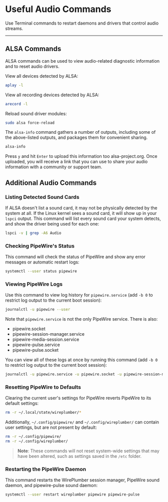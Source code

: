 # Useful Audio Commands

Use Terminal commands to restart daemons and drivers that control audio streams.

---

## ALSA Commands

ALSA commands can be used to view audio-related diagnostic information and to reset audio drivers.

View all devices detected by ALSA:

```bash
aplay -l
```

View all recording devices detected by ALSA:

```bash
arecord -l
```

Reload sound driver modules:

```bash
sudo alsa force-reload
```

The `alsa-info` command gathers a number of outputs, including some of the above-listed outputs, and packages them for convenient sharing.

```bash
alsa-info
```

Press `y` and hit `Enter` to upload this information too alsa-project.org. Once uploaded, you will receive a link that you can use to share your audio information with a community or support team.

## Additional Audio Commands

### Listing Detected Sound Cards

If ALSA doesn't list a sound card, it may not be physically detected by the system at all. If the Linux kernel sees a sound card, it will show up in your `lspci` output. This command will list every sound card your system detects, and show the driver being used for each one:

```bash
lspci -v | grep -A6 Audio
```

### Checking PipeWire's Status

This command will check the status of PipeWire and show any error messages or automatic restart logs:

```bash
systemctl --user status pipewire
```

### Viewing PipeWire Logs

Use this command to view log history for `pipewire.service` (add `-b 0` to restrict log output to the current boot session):

```bash
journalctl -u pipewire --user
```

Note that `pipewire.service` is not the only PipeWire service. There is also:

- pipewire.socket
- pipewire-session-manager.service
- pipewire-media-session.service
- pipewire-pulse.service
- pipewire-pulse.socket

You can view all of these logs at once by running this command (add `-b 0` to restrict log output to the current boot session):

```bash
journalctl -u pipewire.service -u pipewire.socket -u pipewire-session-manager.service -u pipewire-media-session.service -u pipewire-pulse.service -u pipewire-pulse.socket --user
```

### Resetting PipeWire to Defaults

Clearing the current user's settings for PipeWire reverts PipeWire to its default settings:

```bash
rm -r ~/.local/state/wireplumber/*
```

Additionally, `~/.config/pipewire/` and `~/.config/wireplumber/` can contain user settings, but are not present by default:

```bash
rm -r ~/.config/pipewire/
rm -r ~/.config/wireplumber/
```

>**Note**: These commands will not reset system-wide settings that may have been altered, such as settings saved in the `/etc` folder.

### Restarting the PipeWire Daemon

This command restarts the WirePlumber session manager, PipeWire sound daemon, and pipewire-pulse sound daemon:

```bash
systemctl --user restart wireplumber pipewire pipewire-pulse
```
